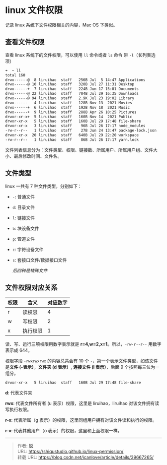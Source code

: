 # linux 文件权限


记录 linux 系统下文件权限相关的内容，Mac OS 下类似。

<!--more-->

## 查看文件权限

查看 linux 系统下的文件权限，可以使用 `ll` 命令或者 `ls` 命令 带 `-l`（长列表选项）

```bash
➜  ~ ll
total 160
drwx------@  8 liruihao  staff   256B Jul  5 14:47 Applications
drwx------@ 10 liruihao  staff   320B Jul 27 11:31 Desktop
drwx------+  7 liruihao  staff   224B Jun 17 15:01 Documents
drwx------@ 22 liruihao  staff   704B Jul 29 16:35 Downloads
drwx------@ 94 liruihao  staff   2.9K Jul 23 19:02 Library
drwx------   4 liruihao  staff   128B Nov 13  2021 Movies
drwx------+  6 liruihao  staff   192B Nov 18  2021 Music
drwx------+  9 liruihao  staff   288B Apr 26 10:25 Pictures
drwxr-xr-x+  5 liruihao  staff   160B Nov 14  2021 Public
drwxr-xr-x   5 liruihao  staff   160B Jul 29 17:48 file-share
drwxr-xr-x   3 liruihao  staff    96B Jul 26 17:17 node_modules
-rw-r--r--   1 liruihao  staff    27B Jun 24 13:47 package-lock.json
drwxr-xr-x  20 liruihao  staff   640B Jul 29 22:20 workspace
-rw-r--r--   1 liruihao  staff    86B Jul 26 17:17 yarn.lock
```

文件列表信息分为：文件类型、权限、链接数、所属用户、所属用户组、文件大小、最后修改时间、文件名。

## 文件类型

linux 一共有 7 种文件类型，分别如下：

- `-`: 普通文件
- `d`: 目录文件
- `l`: 链接文件
- `b`: 块设备文件
- `p`: 管道文件
- `c`: 字符设备文件
- `s`: 套接口文件/数据接口文件

  _后四种是特殊文件_

## 文件权限对应关系

| 权限 | 含义     | 对应数字 |
| ---- | -------- | -------- |
| r    | 读权限   | 4        |
| w    | 写权限   | 2        |
| x    | 执行权限 | 1        |

读、写、运行三项权限用数字表示就是 **r=4,w=2,x=1**。所以，`-rw-r--r--` 用数字表示成 644。

权限字段 `-rwxrwxrwx` 的内容总共会有 10 个 `-`，第一个表示文件类型，如该文件是**文件 (-表示）**，**文件夹 (d 表示）**, **连接文件 (l 表示）**，后面 9 个按照每三位为一组分。

```bash
drwxr-xr-x   5 liruihao  staff   160B Jul 29 17:48 file-share
```

**d**: 代表文件夹

**rwx**: 代表文件所有者 (u 表示）权限，这里是 liruihao，liruihao 对该文件拥有读写执行权限。

**r-x**: 代表所属（g 表示）的权限，这里同组用户拥有对该文件读和执行的权限。

**r-x**: 代表其他用户（o 表示）的权限，这里和上面权限一样。


---

> 作者: [聪](https://shiqustudio.github.io/)  
> URL: https://shiqustudio.github.io/linux-permission/  
> 转载 URL: https://blog.csdn.net/icanlove/article/details/39667265/
